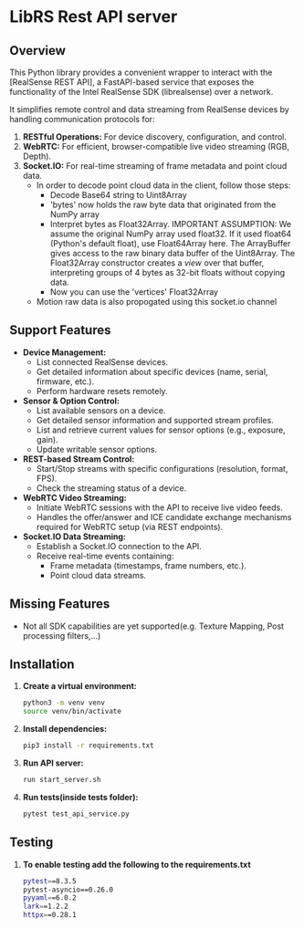 # LibRS Rest API server
## Overview

This Python library provides a convenient wrapper to interact with the [RealSense REST API], a FastAPI-based service that exposes the functionality of the Intel RealSense SDK (librealsense) over a network.

It simplifies remote control and data streaming from RealSense devices by handling communication protocols for:

1.  **RESTful Operations:** For device discovery, configuration, and control.
2.  **WebRTC:** For efficient, browser-compatible live video streaming (RGB, Depth).
3.  **Socket.IO:** For real-time streaming of frame metadata and point cloud data.
    * In order to decode point cloud data in the client, follow those steps:
        * Decode Base64 string to Uint8Array
        * 'bytes' now holds the raw byte data that originated from the NumPy array
        * Interpret bytes as Float32Array.
        IMPORTANT ASSUMPTION: We assume the original NumPy array used float32.
        If it used float64 (Python's default float), use Float64Array here.
        The ArrayBuffer gives access to the raw binary data buffer of the Uint8Array.
        The Float32Array constructor creates a *view* over that buffer, interpreting
        groups of 4 bytes as 32-bit floats without copying data.
        * Now you can use the 'vertices' Float32Array
    * Motion raw data is also propogated using this socket.io channel

## Support Features

*   **Device Management:**
    *   List connected RealSense devices.
    *   Get detailed information about specific devices (name, serial, firmware, etc.).
    *   Perform hardware resets remotely.
*   **Sensor & Option Control:**
    *   List available sensors on a device.
    *   Get detailed sensor information and supported stream profiles.
    *   List and retrieve current values for sensor options (e.g., exposure, gain).
    *   Update writable sensor options.
*   **REST-based Stream Control:**
    *   Start/Stop streams with specific configurations (resolution, format, FPS).
    *   Check the streaming status of a device.
*   **WebRTC Video Streaming:**
    *   Initiate WebRTC sessions with the API to receive live video feeds.
    *   Handles the offer/answer and ICE candidate exchange mechanisms required for WebRTC setup (via REST endpoints).
*   **Socket.IO Data Streaming:**
    *   Establish a Socket.IO connection to the API.
    *   Receive real-time events containing:
        *   Frame metadata (timestamps, frame numbers, etc.).
        *   Point cloud data streams.

## Missing Features
* Not all SDK capabilities are yet supported(e.g. Texture Mapping, Post processing filters,...)

## Installation


1. **Create a virtual environment:**

   ```bash
   python3 -m venv venv
   source venv/bin/activate
   ```

2. **Install dependencies:**

   ```bash
   pip3 install -r requirements.txt
   ```

3. **Run API server:**

   ```bash
   run start_server.sh
   ```

4. **Run tests(inside tests folder):**

   ```bash
   pytest test_api_service.py
   ```


## Testing

1. **To enable testing add the following to the requirements.txt**
    ```bash
    pytest==8.3.5
    pytest-asyncio==0.26.0
    pyyaml==6.0.2
    lark==1.2.2
    httpx==0.28.1
    ```